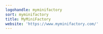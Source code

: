 ```yaml
---
logohandle: myminifactory
sort: myminifactory
title: MyMiniFactory
website: 'https://www.myminifactory.com/'
---
```

